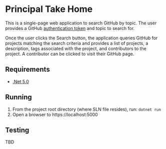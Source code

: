 ﻿# Principal Take Home

This is a single-page web application to search GitHub by topic. The user provides a GitHub [authentication token](https://docs.github.com/en/free-pro-team@latest/github/authenticating-to-github/creating-a-personal-access-token) and topic to search for.  

Once the user clicks the Search button, the application queries GitHub for projects matching the search criteria and provides a list of projects, a description, tags associated with the project, and contributors to the project. A contributor can be clicked to visit their GitHub page.

## Requirements

- [.Net 5.0](https://dotnet.microsoft.com/download/dotnet/5.0)

## Running

1. From the project root directory (where SLN file resides), run:
`
dotnet run
`
1. Open a browser to https://localhost:5000

## Testing

TBD
